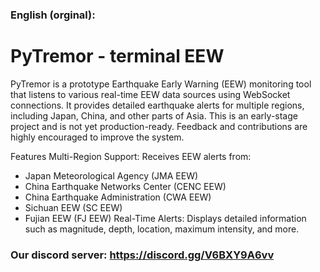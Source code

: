 ### English (orginal):
# PyTremor - terminal EEW
PyTremor is a prototype Earthquake Early Warning (EEW) monitoring tool that listens to various real-time EEW data sources using WebSocket connections. It provides detailed earthquake alerts for multiple regions, including Japan, China, and other parts of Asia.
This is an early-stage project and is not yet production-ready. Feedback and contributions are highly encouraged to improve the system.

Features
Multi-Region Support: Receives EEW alerts from:

- Japan Meteorological Agency (JMA EEW)
- China Earthquake Networks Center (CENC EEW)
- China Earthquake Administration (CWA EEW)
- Sichuan EEW (SC EEW)
- Fujian EEW (FJ EEW)
Real-Time Alerts: Displays detailed information such as magnitude, depth, location, maximum intensity, and more.
### Our discord server: https://discord.gg/V6BXY9A6vv


